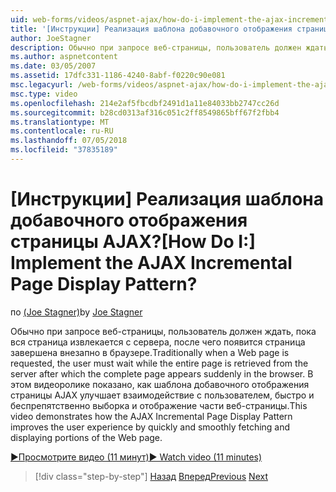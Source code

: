 ```yaml
---
uid: web-forms/videos/aspnet-ajax/how-do-i-implement-the-ajax-incremental-page-display-pattern
title: '[Инструкции] Реализация шаблона добавочного отображения страницы AJAX? | Документы Майкрософт'
author: JoeStagner
description: Обычно при запросе веб-страницы, пользователь должен ждать, пока вся страница извлекается с сервера, после чего страницы отображается sudde...
ms.author: aspnetcontent
ms.date: 03/05/2007
ms.assetid: 17dfc331-1186-4240-8abf-f0220c90e081
msc.legacyurl: /web-forms/videos/aspnet-ajax/how-do-i-implement-the-ajax-incremental-page-display-pattern
msc.type: video
ms.openlocfilehash: 214e2af5fbcdbf2491d1a11e84033bb2747cc26d
ms.sourcegitcommit: b28cd0313af316c051c2ff8549865bff67f2fbb4
ms.translationtype: MT
ms.contentlocale: ru-RU
ms.lasthandoff: 07/05/2018
ms.locfileid: "37835189"
---
```

<a name="how-do-i-implement-the-ajax-incremental-page-display-pattern"></a><span data-ttu-id="19b3a-104">[Инструкции] Реализация шаблона добавочного отображения страницы AJAX?</span><span class="sxs-lookup"><span data-stu-id="19b3a-104">[How Do I:] Implement the AJAX Incremental Page Display Pattern?</span></span>
====================
<span data-ttu-id="19b3a-105">по [(Joe Stagner)](https://github.com/JoeStagner)</span><span class="sxs-lookup"><span data-stu-id="19b3a-105">by [Joe Stagner](https://github.com/JoeStagner)</span></span>

<span data-ttu-id="19b3a-106">Обычно при запросе веб-страницы, пользователь должен ждать, пока вся страница извлекается с сервера, после чего появится страница завершена внезапно в браузере.</span><span class="sxs-lookup"><span data-stu-id="19b3a-106">Traditionally when a Web page is requested, the user must wait while the entire page is retrieved from the server after which the complete page appears suddenly in the browser.</span></span> <span data-ttu-id="19b3a-107">В этом видеоролике показано, как шаблона добавочного отображения страницы AJAX улучшает взаимодействие с пользователем, быстро и беспрепятственно выборка и отображение части веб-страницы.</span><span class="sxs-lookup"><span data-stu-id="19b3a-107">This video demonstrates how the AJAX Incremental Page Display Pattern improves the user experience by quickly and smoothly fetching and displaying portions of the Web page.</span></span>

[<span data-ttu-id="19b3a-108">&#9654;Просмотрите видео (11 минут)</span><span class="sxs-lookup"><span data-stu-id="19b3a-108">&#9654; Watch video (11 minutes)</span></span>](https://channel9.msdn.com/Blogs/ASP-NET-Site-Videos/how-do-i-implement-the-ajax-incremental-page-display-pattern)

> [!div class="step-by-step"]
> <span data-ttu-id="19b3a-109">[Назад](how-do-i-implement-the-ajax-paging-pattern.md)
> [Вперед](how-do-i-implement-the-incremental-page-display-pattern-using-http-get-and-post.md)</span><span class="sxs-lookup"><span data-stu-id="19b3a-109">[Previous](how-do-i-implement-the-ajax-paging-pattern.md)
[Next](how-do-i-implement-the-incremental-page-display-pattern-using-http-get-and-post.md)</span></span>

